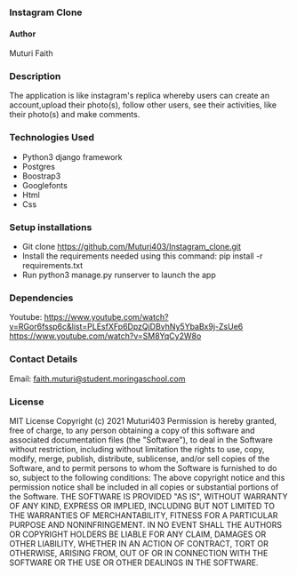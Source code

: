 ### Instagram Clone

#### Author

Muturi Faith

### Description

The application is like instagram's replica whereby users can create an account,upload their photo(s), follow other users, see their activities, like their photo(s) and make comments.

### Technologies Used

* Python3 django framework
* Postgres
* Boostrap3
* Googlefonts
* Html
* Css

### Setup installations

* Git clone <https://github.com/Muturi403/Instagram_clone.git>
* Install the requirements needed using this command: pip install -r requirements.txt
* Run python3 manage.py runserver to launch the app

### Dependencies

Youtube: <https://www.youtube.com/watch?v=RGor6fssp6c&list=PLEsfXFp6DpzQjDBvhNy5YbaBx9j-ZsUe6>
        <https://www.youtube.com/watch?v=SM8YqCy2W8o>

### Contact Details

Email: faith.muturi@student.moringaschool.com

### License

MIT License
Copyright (c) 2021 Muturi403
Permission is hereby granted, free of charge, to any person obtaining a copy of this software and associated documentation files (the "Software"), to deal in the Software without restriction, including without limitation the rights to use, copy, modify, merge, publish, distribute, sublicense, and/or sell copies of the Software, and to permit persons to whom the Software is furnished to do so, subject to the following conditions:
The above copyright notice and this permission notice shall be included in all copies or substantial portions of the Software.
THE SOFTWARE IS PROVIDED "AS IS", WITHOUT WARRANTY OF ANY KIND, EXPRESS OR IMPLIED, INCLUDING BUT NOT LIMITED TO THE WARRANTIES OF MERCHANTABILITY, FITNESS FOR A PARTICULAR PURPOSE AND NONINFRINGEMENT. IN NO EVENT SHALL THE AUTHORS OR COPYRIGHT HOLDERS BE LIABLE FOR ANY CLAIM, DAMAGES OR OTHER LIABILITY, WHETHER IN AN ACTION OF CONTRACT, TORT OR OTHERWISE, ARISING FROM, OUT OF OR IN CONNECTION WITH THE SOFTWARE OR THE USE OR OTHER DEALINGS IN THE SOFTWARE.
